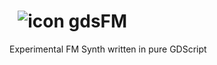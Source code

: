 # &nbsp; ![icon](https://user-images.githubusercontent.com/1023003/69891025-0cbd2f80-12bf-11ea-8dc0-725b273d26d8.png) gdsFM
Experimental FM Synth written in pure GDScript
